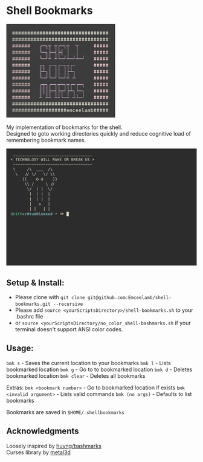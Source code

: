 # Shell Bookmarks

![shell bookmarks logo](assets/logo.png)  

My implementation of bookmarks for the shell.   
Designed to goto working directories quickly and reduce cognitive load of remembering bookmark names.

![usage](assets/demo.gif)

## Setup & Install:  
- Please clone with `git clone git@github.com:Emceelamb/shell-bookmarks.git --recursive`  
- Please add `source <yourScriptsDirectory>/shell-bookmarks.sh` to your .bashrc file  
- or `source <yourScriptsDirectory/no_color_shell-bashmarks.sh` if your terminal doesn't support ANSI color codes.

## Usage:
`bmk s` - Saves the current location to your bookmarks
`bmk l` - Lists bookmarked location
`bmk g` <bookmark number> - Go to to bookmarked location
`bmk d` <bookmark number> - Deletes bookmarked location
`bmk clear` - Deletes all bookmarks

Extras:
`bmk <bookmark number>` - Go to bookmarked location if exists
`bmk <invalid argument>` - Lists valid commands
`bmk (no args)` - Defaults to list bookmarks

Bookmarks are saved in `$HOME/.shellbookmarks`

## Acknowledgments
Loosely inspired by [huyng/bashmarks](https://github.com/huyng/bashmarks/)  
Curses library by [metal3d](https://github.com/metal3d/bashsimplecurses)

